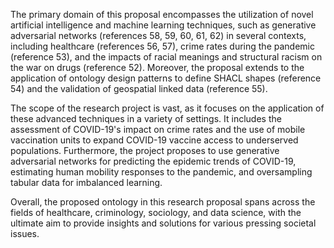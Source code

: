 The primary domain of this proposal encompasses the utilization of novel artificial intelligence and machine learning techniques, such as generative adversarial networks (references 58, 59, 60, 61, 62) in several contexts, including healthcare (references 56, 57), crime rates during the pandemic (reference 53), and the impacts of racial meanings and structural racism on the war on drugs (reference 52). Moreover, the proposal extends to the application of ontology design patterns to define SHACL shapes (reference 54) and the validation of geospatial linked data (reference 55).

The scope of the research project is vast, as it focuses on the application of these advanced techniques in a variety of settings. It includes the assessment of COVID-19's impact on crime rates and the use of mobile vaccination units to expand COVID-19 vaccine access to underserved populations. Furthermore, the project proposes to use generative adversarial networks for predicting the epidemic trends of COVID-19, estimating human mobility responses to the pandemic, and oversampling tabular data for imbalanced learning. 

Overall, the proposed ontology in this research proposal spans across the fields of healthcare, criminology, sociology, and data science, with the ultimate aim to provide insights and solutions for various pressing societal issues.